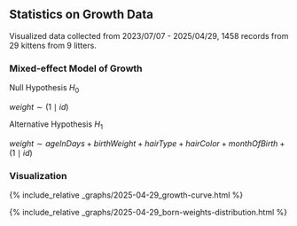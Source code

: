 ## Statistics on Growth Data

Visualized data collected from 2023/07/07 - 2025/04/29, 1458 records from 29 kittens from 9 litters.

### Mixed-effect Model of Growth

Null Hypothesis $H_0$

$weight \sim (1 \mid id)$

Alternative Hypothesis $H_1$

$weight \sim ageInDays + birthWeight + hairType + hairColor + monthOfBirth + (1 \mid id)$

### Visualization

{% include_relative _graphs/2025-04-29_growth-curve.html %}

{% include_relative _graphs/2025-04-29_born-weights-distribution.html %}
